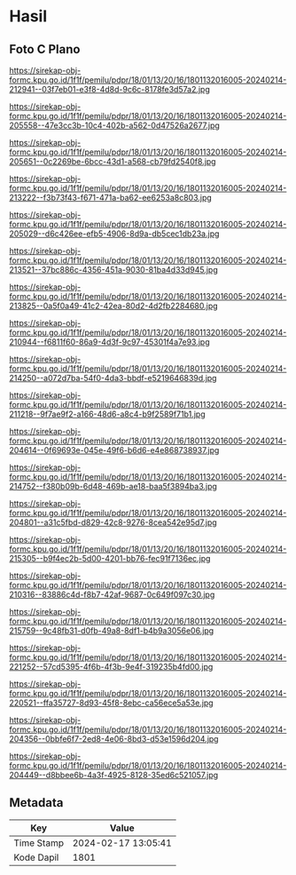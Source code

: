 # Hasil

## Foto C Plano

https://sirekap-obj-formc.kpu.go.id/1f1f/pemilu/pdpr/18/01/13/20/16/1801132016005-20240214-212941--03f7eb01-e3f8-4d8d-9c6c-8178fe3d57a2.jpg

https://sirekap-obj-formc.kpu.go.id/1f1f/pemilu/pdpr/18/01/13/20/16/1801132016005-20240214-205558--47e3cc3b-10c4-402b-a562-0d47526a2677.jpg

https://sirekap-obj-formc.kpu.go.id/1f1f/pemilu/pdpr/18/01/13/20/16/1801132016005-20240214-205651--0c2269be-6bcc-43d1-a568-cb79fd2540f8.jpg

https://sirekap-obj-formc.kpu.go.id/1f1f/pemilu/pdpr/18/01/13/20/16/1801132016005-20240214-213222--f3b73f43-f671-471a-ba62-ee6253a8c803.jpg

https://sirekap-obj-formc.kpu.go.id/1f1f/pemilu/pdpr/18/01/13/20/16/1801132016005-20240214-205029--d6c426ee-efb5-4906-8d9a-db5cec1db23a.jpg

https://sirekap-obj-formc.kpu.go.id/1f1f/pemilu/pdpr/18/01/13/20/16/1801132016005-20240214-213521--37bc886c-4356-451a-9030-81ba4d33d945.jpg

https://sirekap-obj-formc.kpu.go.id/1f1f/pemilu/pdpr/18/01/13/20/16/1801132016005-20240214-213825--0a5f0a49-41c2-42ea-80d2-4d2fb2284680.jpg

https://sirekap-obj-formc.kpu.go.id/1f1f/pemilu/pdpr/18/01/13/20/16/1801132016005-20240214-210944--f6811f60-86a9-4d3f-9c97-45301f4a7e93.jpg

https://sirekap-obj-formc.kpu.go.id/1f1f/pemilu/pdpr/18/01/13/20/16/1801132016005-20240214-214250--a072d7ba-54f0-4da3-bbdf-e5219646839d.jpg

https://sirekap-obj-formc.kpu.go.id/1f1f/pemilu/pdpr/18/01/13/20/16/1801132016005-20240214-211218--9f7ae9f2-a166-48d6-a8c4-b9f2589f71b1.jpg

https://sirekap-obj-formc.kpu.go.id/1f1f/pemilu/pdpr/18/01/13/20/16/1801132016005-20240214-204614--0f69693e-045e-49f6-b6d6-e4e868738937.jpg

https://sirekap-obj-formc.kpu.go.id/1f1f/pemilu/pdpr/18/01/13/20/16/1801132016005-20240214-214752--f380b09b-6d48-469b-ae18-baa5f3894ba3.jpg

https://sirekap-obj-formc.kpu.go.id/1f1f/pemilu/pdpr/18/01/13/20/16/1801132016005-20240214-204801--a31c5fbd-d829-42c8-9276-8cea542e95d7.jpg

https://sirekap-obj-formc.kpu.go.id/1f1f/pemilu/pdpr/18/01/13/20/16/1801132016005-20240214-215305--b9f4ec2b-5d00-4201-bb76-fec91f7136ec.jpg

https://sirekap-obj-formc.kpu.go.id/1f1f/pemilu/pdpr/18/01/13/20/16/1801132016005-20240214-210316--83886c4d-f8b7-42af-9687-0c649f097c30.jpg

https://sirekap-obj-formc.kpu.go.id/1f1f/pemilu/pdpr/18/01/13/20/16/1801132016005-20240214-215759--9c48fb31-d0fb-49a8-8df1-b4b9a3056e06.jpg

https://sirekap-obj-formc.kpu.go.id/1f1f/pemilu/pdpr/18/01/13/20/16/1801132016005-20240214-221252--57cd5395-4f6b-4f3b-9e4f-319235b4fd00.jpg

https://sirekap-obj-formc.kpu.go.id/1f1f/pemilu/pdpr/18/01/13/20/16/1801132016005-20240214-220521--ffa35727-8d93-45f8-8ebc-ca56ece5a53e.jpg

https://sirekap-obj-formc.kpu.go.id/1f1f/pemilu/pdpr/18/01/13/20/16/1801132016005-20240214-204356--0bbfe6f7-2ed8-4e06-8bd3-d53e1596d204.jpg

https://sirekap-obj-formc.kpu.go.id/1f1f/pemilu/pdpr/18/01/13/20/16/1801132016005-20240214-204449--d8bbee6b-4a3f-4925-8128-35ed6c521057.jpg


## Metadata

| Key        | Value               |
| ---------- | ------------------- |
| Time Stamp | 2024-02-17 13:05:41 |
| Kode Dapil | 1801                |



